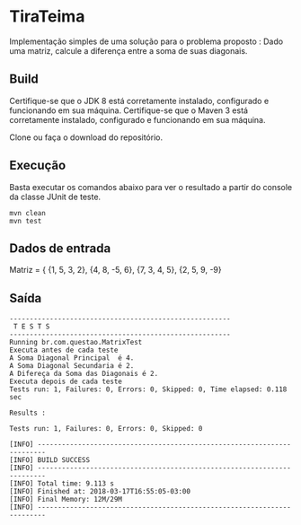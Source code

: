# TiraTeima
Implementação simples de uma solução para o problema proposto : Dado uma matriz, calcule a diferença entre a soma de suas diagonais.
## Build

Certifique-se que o JDK 8   está corretamente instalado, configurado e funcionando em sua máquina.
Certifique-se que o Maven 3 está corretamente instalado, configurado e funcionando em sua máquina.

Clone ou faça o download do repositório.

## Execução

Basta executar os comandos abaixo para ver o resultado a partir do console da classe JUnit de teste.

```
mvn clean
mvn test
```
## Dados de entrada

Matriz = {
{1, 5, 3, 2},
{4, 8, -5, 6},
{7, 3, 4, 5},
{2, 5, 9, -9} 

## Saída

```
-------------------------------------------------------
 T E S T S
-------------------------------------------------------
Running br.com.questao.MatrixTest
Executa antes de cada teste
A Soma Diagonal Principal  é 4.
A Soma Diagonal Secundaria é 2.
A Difereça da Soma das Diagonais é 2.
Executa depois de cada teste
Tests run: 1, Failures: 0, Errors: 0, Skipped: 0, Time elapsed: 0.118 sec

Results :

Tests run: 1, Failures: 0, Errors: 0, Skipped: 0

[INFO] ------------------------------------------------------------------------
[INFO] BUILD SUCCESS
[INFO] ------------------------------------------------------------------------
[INFO] Total time: 9.113 s
[INFO] Finished at: 2018-03-17T16:55:05-03:00
[INFO] Final Memory: 12M/29M
[INFO] ------------------------------------------------------------------------

```
